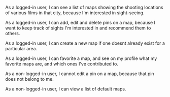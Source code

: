 As a logged-in user, I can see a list of maps showing the shooting locations of various films in that city, because I'm interested in sight-seeing.

As a logged-in user, I can add, edit and delete pins on a map, because I want to keep track of sights I'm interested in and recommend them to others.

As a logged-in user, I can create a new map if one doesnt already exist for a particular area.

As a logged-in user, I can favorite a map, and see on my profile what my favorite maps are, and which ones I've contributed to. 

As a non-logged-in user, I cannot edit a pin on a map, because that pin does not belong to me.

As a non-logged-in user, I can view a list of default maps.


